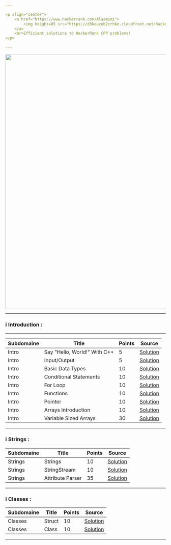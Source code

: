 ```yaml
---

<p align="center">
    <a href="https://www.hackerrank.com/Alaamimi">
        <img height=85 src="https://d3keuzeb2crhkn.cloudfront.net/hackerrank/assets/styleguide/logo_wordmark-f5c5eb61ab0a154c3ed9eda24d0b9e31.svg">
    </a>
    <br>Efficient solutions to HackerRank CPP problems!
</p>

---
```


</p>
<p align ="center">
<img src="https://animated-gif-creator.com/images/01/humor-java-vs-c-el-bruno_57.gif" width="800">
<p/>

---

### :information_source: Introduction :

---

| Subdomaine| Title | Points | Source |
|--- |--- |--- |--- |
| Intro | Say "Hello, World!" With C++ | 5 | [Solution](https://github.com/alaamimi/Cpp_HackerRank/blob/master/Hello_World/Hello_World.cpp)|
| Intro | Input/Output | 5 | [Solution](https://github.com/alaamimi/Cpp_HackerRank/blob/master/Input_Output/input_output.cpp)|
| Intro | Basic Data Types | 10 | [Solution](https://github.com/alaamimi/Cpp_HackerRank/blob/master/Basic_Data_Types/basic_data_types.cpp) |
| Intro | Conditional Statements| 10 | [Solution](https://github.com/alaamimi/Cpp_HackerRank/blob/master/Conditional_Statements/conditional_statements.cpp) |
| Intro | For Loop | 10 | [Solution](https://github.com/alaamimi/Cpp_HackerRank/blob/master/Loops/loops.cpp)|
| Intro | Functions | 10 | [Solution](https://github.com/alaamimi/Cpp_HackerRank/blob/master/Functions/functions.cpp) |
| Intro | Pointer | 10 | [Solution](https://github.com/alaamimi/Cpp_HackerRank/blob/master/Pointers/pointers.cpp) |
| Intro | Arrays Introduction | 10 | [Solution](https://github.com/alaamimi/Cpp_HackerRank/blob/master/Arrays/arrays.cpp) |
| Intro | Variable Sized Arrays | 30 | [Solution](https://github.com/alaamimi/Cpp_HackerRank/blob/master/Variable_Sized_Array/variable_sized_arrays.cpp) |

---

### :information_source: Strings :

| Subdomaine | Title | Points | Source |
|--- |--- |--- |--- |
| Strings | Strings | 10 | [Solution](https://github.com/alaamimi/Cpp_HackerRank/blob/master/Strings/strings.cpp) |
| Strings | StringStream | 10 | [Solution](https://github.com/alaamimi/Cpp_HackerRank/blob/master/String_streams/string_streams.cpp) |
| Strings | Attribute Parser | 35 | [Solution](https://github.com/alaamimi/Cpp_HackerRank/blob/master/Attribute_Parser/attribute_parser.cpp) |

--- 

### :information_source: Classes :

| Subdomaine | Title | Points | Source |
|--- |--- |--- |--- |
| Classes | Struct | 10 | [Solution](https://github.com/alaamimi/Cpp_HackerRank/blob/master/Struct/struct.cpp) |
| Classes | Class  | 10  | [Solution]() |

---
